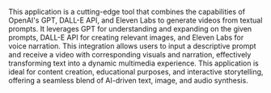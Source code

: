This application is a cutting-edge tool that combines the capabilities of OpenAI's GPT, DALL-E API, and Eleven Labs to generate videos from textual prompts. It leverages GPT for understanding and expanding on the given prompts, DALL-E API for creating relevant images, and Eleven Labs for voice narration. This integration allows users to input a descriptive prompt and receive a video with corresponding visuals and narration, effectively transforming text into a dynamic multimedia experience. This application is ideal for content creation, educational purposes, and interactive storytelling, offering a seamless blend of AI-driven text, image, and audio synthesis.
